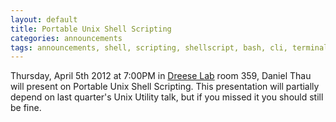 ```yaml
---
layout: default
title: Portable Unix Shell Scripting
categories: announcements
tags: announcements, shell, scripting, shellscript, bash, cli, terminal
---
```

Thursday, April 5th 2012 at 7:00PM in [Dreese Lab](http://www.osu.edu/map/building.php?building=279) room 359, Daniel Thau will present on Portable Unix Shell Scripting. This presentation will partially depend on last quarter's Unix Utility talk, but if you missed it you should still be fine.
